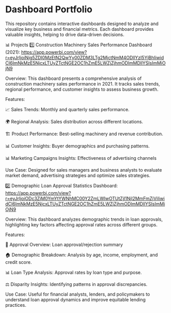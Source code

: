 # Dashboard Portfolio
This repository contains interactive dashboards designed to analyze and visualize key business and financial metrics. Each dashboard provides valuable insights, helping to drive data-driven decisions.

📊 Projects
1️⃣ Construction Machinery Sales Performance Dashboard (2021): https://app.powerbi.com/view?r=eyJrIjoiNjg5ZDI0MzEtN2QwYy00ZDM3LTg2MjctNmM4ODllYzI5YjBhIiwidCI6ImNkMzE5NjcxLTUyZTctNGE2OC1hZmE5LWZjZjhmODlmMDllYSIsImMiOjN9 

Overview:
This dashboard presents a comprehensive analysis of construction machinery sales performance in 2021. It tracks sales trends, regional performance, and customer insights to assess business growth.

Features:

📈 Sales Trends: Monthly and quarterly sales performance.

🌍 Regional Analysis: Sales distribution across different locations.

🏗 Product Performance: Best-selling machinery and revenue contribution.

📊 Customer Insights: Buyer demographics and purchasing patterns.

📊 Marketing Campaigns Insights: Effectiveness of advertising channels

Use Case:
Designed for sales managers and business analysts to evaluate market demand, advertising strategies and optimize sales strategies.

2️⃣ Demographic Loan Approval Statistics Dashboard: https://app.powerbi.com/view?r=eyJrIjoiODc3ZjM0YmYtYWNhMC00Y2ZmLWIwOTUtZjI1NjI2MmFmZjViIiwidCI6ImNkMzE5NjcxLTUyZTctNGE2OC1hZmE5LWZjZjhmODlmMDllYSIsImMiOjN9


Overview:
This dashboard analyzes demographic trends in loan approvals, highlighting key factors affecting approval rates across different groups.

Features:

🏦 Approval Overview: Loan approval/rejection summary

🏠 Demographic Breakdown: Analysis by age, income, employment, and credit score.

📊 Loan Type Analysis: Approval rates by loan type and purpose.

⚖️ Disparity Insights: Identifying patterns in approval discrepancies.

Use Case:
Useful for financial analysts, lenders, and policymakers to understand loan approval dynamics and improve equitable lending practices.
